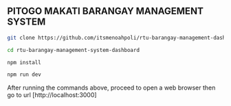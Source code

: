 ## PITOGO MAKATI BARANGAY MANAGEMENT SYSTEM

```bash
git clone https://github.com/itsmenoahpoli/rtu-barangay-management-dashboard

cd rtu-barangay-management-system-dashboard

npm install

npm run dev
```

After running the commands above, proceed to open a web browser then go to url [http://localhost:3000]
